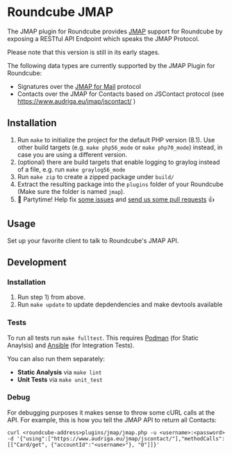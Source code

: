 # Roundcube JMAP
The JMAP plugin for Roundcube provides [JMAP](https://jmap.io/) support for Roundcube by exposing a RESTful API Endpoint which speaks the JMAP Protocol.

Please note that this version is still in its early stages.

The following data types are currently supported by the JMAP Plugin for Roundcube:

* Signatures over the [JMAP for Mail](https://www.rfc-editor.org/rfc/rfc8621) protocol
* Contacts over the JMAP for Contacts based on JSContact protocol (see https://www.audriga.eu/jmap/jscontact/ )

## Installation
1. Run `make` to initialize the project for the default PHP version (8.1). Use other build targets (e.g. `make php56_mode` or `make php70_mode`) instead, in case you are using a different version.
1. (optional) there are build targets that enable logging to graylog instead of a file, e.g. run `make graylog56_mode`
1. Run `make zip` to create a zipped package under `build/`
1. Extract the resulting package into the `plugins` folder of your Roundcube (Make sure the folder is named `jmap`).
1. 🎉 Partytime! Help fix [some issues](https://github.com/audriga/jmap-roundcube/issues) and [send us some pull requests](https://github.com/audriga/jmap-roundcube/pulls) 👍

## Usage
Set up your favorite client to talk to Roundcube's JMAP API.

## Development
### Installation
1. Run step 1) from above.
1. Run `make update` to update depdendencies and make devtools available

### Tests
To run all tests run `make fulltest`. This requires [Podman](https://podman.io/)
(for Static Anaylsis) and [Ansible](https://www.ansible.com/) (for Integration
Tests).

You can also run them separately:

* **Static Analysis** via `make lint`
* **Unit Tests** via `make unit_test`

### Debug
For debugging purposes it makes sense to throw some cURL calls at the API. For example, this is how you tell the JMAP API to return all Contacts:

```
curl <roundcube-address>plugins/jmap/jmap.php -u <username>:<password> -d '{"using":["https://www.audriga.eu/jmap/jscontact/"],"methodCalls":[["Card/get", {"accountId":"<username>"}, "0"]]}'
```
